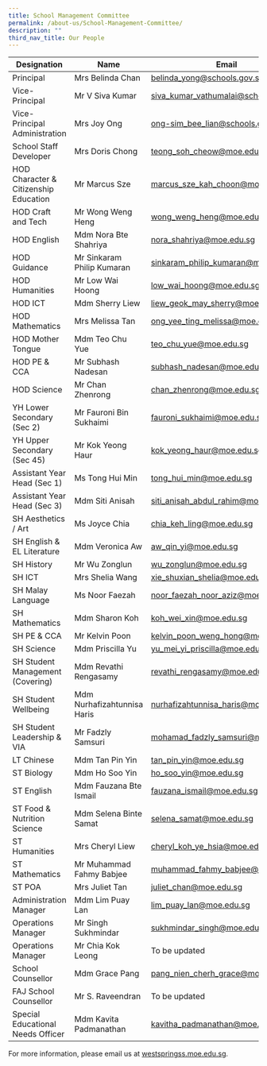 ```yaml
---
title: School Management Committee
permalink: /about-us/School-Management-Committee/
description: ""
third_nav_title: Our People
---
```

| Designation 	| Name 	| Email 	|
|---	|---	|---	|
| Principal 	| Mrs Belinda Chan 	| belinda_yong@schools.gov.sg 	|
| Vice-Principal 	| Mr V Siva Kumar 	| siva_kumar_vathumalai@schools.gov.sg 	|
| Vice-Principal Administration	| Mrs Joy Ong 	| ong-sim_bee_lian@schools.gov.sg 	|
| School Staff Developer 	| Mrs Doris Chong 	| teong_soh_cheow@moe.edu.sg 	|
| HOD Character & Citizenship Education 	| Mr Marcus Sze 	| marcus_sze_kah_choon@moe.edu.sg 	|
| HOD Craft and Tech 	| Mr Wong Weng Heng 	| wong_weng_heng@moe.edu.sg 	|
| HOD English 	| Mdm Nora Bte Shahriya 	| nora_shahriya@moe.edu.sg 	|
| HOD Guidance 	| Mr Sinkaram Philip Kumaran 	| sinkaram_philip_kumaran@moe.edu.sg 	|
| HOD Humanities 	| Mr Low Wai Hoong 	| low_wai_hoong@moe.edu.sg 	|
| HOD ICT 	| Mdm Sherry Liew 	| liew_geok_may_sherry@moe.edu.sg 	|
| HOD Mathematics 	| Mrs Melissa Tan 	| ong_yee_ting_melissa@moe.edu.sg 	|
| HOD Mother Tongue 	| Mdm Teo Chu Yue 	| teo_chu_yue@moe.edu.sg 	|
| HOD PE & CCA 	| Mr Subhash Nadesan 	| subhash_nadesan@moe.edu.sg 	|
| HOD Science 	| Mr Chan Zhenrong 	| chan_zhenrong@moe.edu.sg 	|
| YH Lower Secondary (Sec 2)	| Mr Fauroni Bin Sukhaimi 	| fauroni_sukhaimi@moe.edu.sg 	||
| YH Upper Secondary (Sec 45)	| Mr Kok Yeong Haur 	| kok_yeong_haur@moe.edu.sg 	|
| Assistant Year Head (Sec 1) 	| Ms Tong Hui Min 	| tong_hui_min@moe.edu.sg 	|
| Assistant Year Head (Sec 3) 	| Mdm Siti Anisah 	| siti_anisah_abdul_rahim@moe.edu.sg 	|
| SH Aesthetics / Art 	| Ms Joyce Chia 	| chia_keh_ling@moe.edu.sg 	|
| SH English & EL Literature 	| Mdm Veronica Aw 	| aw_qin_yi@moe.edu.sg 	|
| SH History 	| Mr Wu Zonglun 	| wu_zonglun@moe.edu.sg 	|
| SH ICT 	| Mrs Shelia Wang 	| xie_shuxian_shelia@moe.edu.sg 	|
| SH Malay Language 	| Ms Noor Faezah 	| noor_faezah_noor_aziz@moe.edu.sg 	|
| SH Mathematics 	| Mdm Sharon Koh 	| koh_wei_xin@moe.edu.sg 	|
| SH PE & CCA 	| Mr Kelvin Poon 	| kelvin_poon_weng_hong@moe.edu.sg 	|
| SH Science 	| Mdm Priscilla Yu 	| yu_mei_yi_priscilla@moe.edu.sg 	|
| SH Student Management (Covering)	| Mdm Revathi Rengasamy 	| revathi_rengasamy@moe.edu.sg 	|
| SH Student Wellbeing	| Mdm Nurhafizahtunnisa Haris 	| nurhafizahtunnisa_haris@moe.edu.sg 	|
| SH Student Leadership	& VIA | Mr Fadzly Samsuri 	| mohamad_fadzly_samsuri@moe.edu.sg 	|
| LT Chinese	| Mdm Tan Pin Yin 	|tan_pin_yin@moe.edu.sg 	|
| ST Biology 	| Mdm Ho Soo Yin	| ho_soo_yin@moe.edu.sg 	||
| ST English 	| Mdm Fauzana Bte Ismail 	| fauzana_ismail@moe.edu.sg 	|
| ST Food & Nutrition Science 	| Mdm Selena Binte Samat 	| selena_samat@moe.edu.sg 	|
| ST Humanities 	| Mrs Cheryl Liew 	| cheryl_koh_ye_hsia@moe.edu.sg 	|
| ST Mathematics 	| Mr Muhammad Fahmy Babjee 	| muhammad_fahmy_babjee@moe.edu.sg 	|
| ST POA 	| Mrs Juliet Tan 	| juliet_chan@moe.edu.sg 	|
| Administration Manager 	| Mdm Lim Puay Lan 	| lim_puay_lan@moe.edu.sg 	|
| Operations Manager 	| Mr Singh Sukhmindar 	|  	sukhmindar_singh@moe.edu.sg	|
| Operations Manager 	| Mr Chia Kok Leong 	| To be updated 	|
| School Counsellor 	| Mdm Grace Pang 	| pang_nien_cherh_grace@moe.edu.sg 	|
| FAJ School Counsellor 	| Mr S. Raveendran 	| To be updated 	|
| Special Educational Needs Officer 	| Mdm Kavita Padmanathan 	| kavitha_padmanathan@moe.edu.sg 	|


For more information, please email us at [westspringss.moe.edu.sg](http://westspringss.moe.edu.sg/).